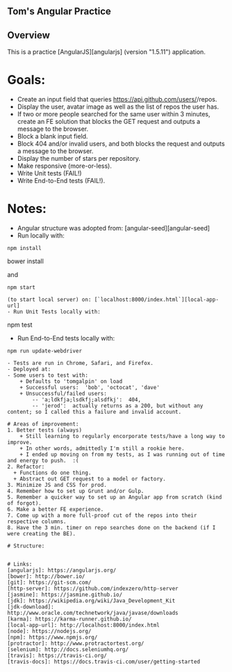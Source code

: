 ## Tom's Angular Practice

## Overview

This is a practice [AngularJS][angularjs] (version "1.5.11") application.

# Goals:
- Create an input field that queries ​https://api.github.com/users/<USER>/repos​.
- Display the user, avatar image as well as the list of repos the user has.
- If two or more people searched for the same user within 3 minutes, create an FE solution that blocks the GET request and outputs a message to the browser.
- Block a blank input field.
- Block 404 and/or invalid users, and both blocks the request and outputs a message to the browser.
- Display the number of stars per repository.
- Make responsive (more-or-less).
- Write Unit tests (FAIL!)
- Write End-to-End tests (FAIL!).

# Notes:
- Angular structure was adopted from: [angular-seed][angular-seed]
- Run locally with:
```
npm install

```
bower install

and

```
npm start

(to start local server) on: [`localhost:8000/index.html`][local-app-url]
- Run Unit Tests locally with:

```
npm test

- Run End-to-End tests locally with:

```
npm run update-webdriver

- Tests are run in Chrome, Safari, and Firefox.
- Deployed at:
- Some users to test with:
    + Defaults to 'tomgalpin' on load
    + Successful users:  'bob', 'octocat', 'dave'
    + Unsuccessful/failed users:
        -- 'a;ldkfja;lsdkfj;alsdfkj':  404,
        -- 'jerod':  actually returns as a 200, but without any content; so I called this a failure and invalid account.

# Areas of improvement:
1. Better tests (always)
    + Still learning to regularly encorporate tests/have a long way to improve.
    + In other words, admittedly I'm still a rookie here.
    + I ended up moving on from my tests, as I was running out of time and energy to push.  :(
2. Refactor:
  + Functions do one thing.
  + Abstract out GET request to a model or factory.
3. Minimize JS and CSS for prod.
4. Remember how to set up Grunt and/or Gulp.
5. Remember a quicker way to set up an Angular app from scratch (kind of forgot).
6. Make a better FE experience.
7. Come up with a more full-proof cut of the repos into their respective columns.
8. Have the 3 min. timer on repo searches done on the backend (if I were creating the BE).

# Structure:


# Links:
[angularjs]: https://angularjs.org/
[bower]: http://bower.io/
[git]: https://git-scm.com/
[http-server]: https://github.com/indexzero/http-server
[jasmine]: https://jasmine.github.io/
[jdk]: https://wikipedia.org/wiki/Java_Development_Kit
[jdk-download]: http://www.oracle.com/technetwork/java/javase/downloads
[karma]: https://karma-runner.github.io/
[local-app-url]: http://localhost:8000/index.html
[node]: https://nodejs.org/
[npm]: https://www.npmjs.org/
[protractor]: http://www.protractortest.org/
[selenium]: http://docs.seleniumhq.org/
[travis]: https://travis-ci.org/
[travis-docs]: https://docs.travis-ci.com/user/getting-started
